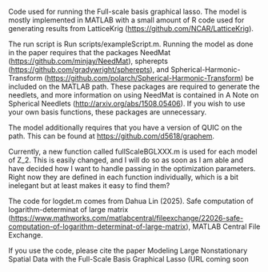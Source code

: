 Code used for running the Full-scale basis graphical lasso. The model is mostly implemented in MATLAB with a small amount of R code used for generating results from LatticeKrig (https://github.com/NCAR/LatticeKrig).

The run script is Run scripts/exampleScript.m. Running the model as done in the paper requires that the packages NeedMat (https://github.com/minjay/NeedMat), spherepts (https://github.com/gradywright/spherepts), and Spherical-Harmonic-Transform (https://github.com/polarch/Spherical-Harmonic-Transform) be included on the MATLAB path. These packages are required to generate the needlets, and more information on using NeedMat is contained in A Note on Spherical Needlets (http://arxiv.org/abs/1508.05406). If you wish to use your own basis functions, these packages are unnecessary. 

The model additionally requires that you have a version of QUIC on the path. This can be found at https://github.com/d5618/graphem. 

Currently, a new function called fullScaleBGLXXX.m is used for each model of Z_2. This is easily changed, and I will do so as soon as I am able and have decided how I want to handle passing in the optimization parameters. Right now they are defined in each function individually, which is a bit inelegant but at least makes it easy to find them?

The code for logdet.m comes from 
Dahua Lin (2025). Safe computation of logarithm-determinat of large matrix (https://www.mathworks.com/matlabcentral/fileexchange/22026-safe-computation-of-logarithm-determinat-of-large-matrix), MATLAB Central File Exchange.

If you use the code, please cite the paper Modeling Large Nonstationary Spatial Data
with the Full-Scale Basis Graphical Lasso (URL coming soon
